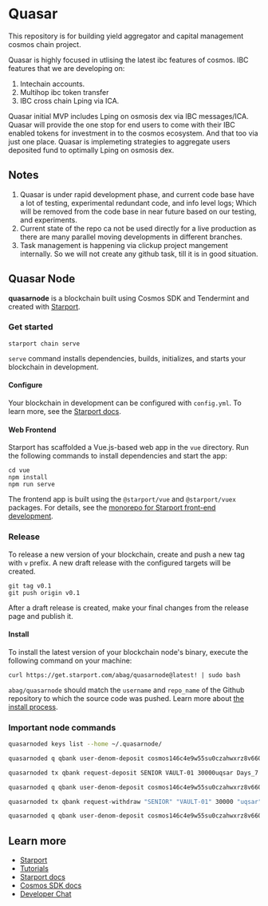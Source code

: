 # Quasar

This repository is for building yield aggregator and capital management cosmos chain project.

Quasar is highly focused in utlising the latest ibc features of cosmos.
IBC features that we are developing on:
1. Intechain accounts.
2. Multihop ibc token transfer
3. IBC cross chain Lping via ICA.

Quasar initial MVP includes Lping on osmosis dex via IBC messages/ICA. Quasar will provide the one stop for end users to come with their IBC enabled tokens for investment in to the cosmos ecosystem. And that too via just one place.
Quasar is implemeting strategies to aggregate users deposited fund to optimally Lping on osmosis dex.

## Notes

1. Quasar is under rapid development phase, and current code base have a lot of testing, experimental redundant code, and info level logs; Which will be removed from the code base in near future based on our testing, and experiments.
2. Current state of the repo ca not be used directly for a live production as there are many parallel moving developments in different branches.
3. Task management is happening via clickup project mangement internally. So we will not create any github task, till it is in good situation.

## Quasar Node

**quasarnode** is a blockchain built using Cosmos SDK and Tendermint and created with [Starport](https://starport.com).

### Get started

```
starport chain serve
```

`serve` command installs dependencies, builds, initializes, and starts your blockchain in development.

#### Configure

Your blockchain in development can be configured with `config.yml`. To learn more, see the [Starport docs](https://docs.starport.com).

#### Web Frontend

Starport has scaffolded a Vue.js-based web app in the `vue` directory. Run the following commands to install dependencies and start the app:

```
cd vue
npm install
npm run serve
```

The frontend app is built using the `@starport/vue` and `@starport/vuex` packages. For details, see the [monorepo for Starport front-end development](https://github.com/tendermint/vue).

### Release

To release a new version of your blockchain, create and push a new tag with `v` prefix. A new draft release with the configured targets will be created.

```
git tag v0.1
git push origin v0.1
```

After a draft release is created, make your final changes from the release page and publish it.

#### Install

To install the latest version of your blockchain node's binary, execute the following command on your machine:

```
curl https://get.starport.com/abag/quasarnode@latest! | sudo bash
```
`abag/quasarnode` should match the `username` and `repo_name` of the Github repository to which the source code was pushed. Learn more about [the install process](https://github.com/allinbits/starport-installer).

### Important node commands

```bash
quasarnoded keys list --home ~/.quasarnode/

quasarnoded q qbank user-denom-deposit cosmos146c4e9w55su0czahwxrz8v660p0c2s93cmam6w uqsar

quasarnoded tx qbank request-deposit SENIOR VAULT-01 30000uqsar Days_7 --from alice

quasarnoded q qbank user-denom-deposit cosmos146c4e9w55su0czahwxrz8v660p0c2s93cmam6w uqsar

quasarnoded tx qbank request-withdraw "SENIOR" "VAULT-01" 30000 "uqsar" --from alice

quasarnoded q qbank user-denom-deposit cosmos146c4e9w55su0czahwxrz8v660p0c2s93cmam6w uqsar
```

## Learn more

- [Starport](https://starport.com)
- [Tutorials](https://docs.starport.com/guide)
- [Starport docs](https://docs.starport.com)
- [Cosmos SDK docs](https://docs.cosmos.network)
- [Developer Chat](https://discord.gg/H6wGTY8sxw)
